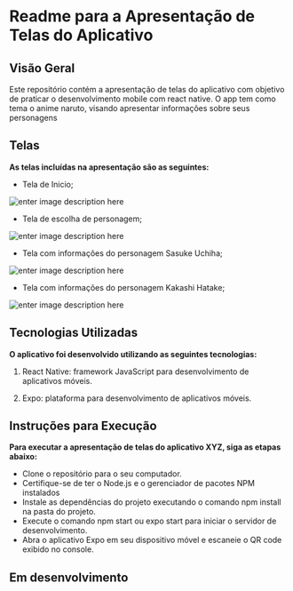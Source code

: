# Readme para a Apresentação de Telas do Aplicativo


## **Visão Geral**

Este repositório contém a apresentação de telas do aplicativo com objetivo de praticar o desenvolvimento mobile com react native. O app tem como tema o anime naruto, visando apresentar informações sobre seus personagens

## Telas


**As telas incluídas na apresentação são as seguintes:**

 - Tela de Inicio;
 
 ![enter image description here](https://lh3.googleusercontent.com/drive-viewer/AAOQEOTRRvsR4LQR4AC75prX6fPfXi8au7d2Zt0rLYWMmRhDaZyS0mIBXXtnBQSXC3Fk2ffy3hWdCUw4Df_wjU0twbo4D0Dz=w1920-h892)
 - Tela de escolha de personagem;
 
 
 ![enter image description here](https://lh3.googleusercontent.com/drive-viewer/AAOQEOTtd3ocAJ6d5lHTqDBVlUGLEkkaYz8AaNtQJjwg93D8rfdWJFqE0H10SCGttBHo_JDchoq4dt5IFrHoQMBZv2syp2b6lQ=w1920-h892)
 - Tela com informações do personagem Sasuke Uchiha;
 
![enter image description here](https://lh3.googleusercontent.com/drive-viewer/AAOQEOQegMQl75PrzOFr6Cttylo9g2oJMeqPiFgGrPOyJ33blYVYF9dFEFVGvtxTXzcSmdWSkYBWqKRwHj40NmerLBRtnvRhdA=w1920-h892)
 -  Tela com informações do personagem Kakashi Hatake;
 
 ![enter image description here](https://lh3.googleusercontent.com/drive-viewer/AAOQEORfZSjOdfNKt_b9I5mgPzxWNWpdV-YZhROulb83ZIJkbwUWcp7nZkXpB-URpVk3REWuybR55pv810tSQyyipNC0BImh=w1920-h892)


## **Tecnologias Utilizadas**

**O aplicativo foi desenvolvido utilizando as seguintes tecnologias:**

 1. React Native: framework JavaScript para desenvolvimento de
    aplicativos móveis.
    
 2. Expo: plataforma para desenvolvimento de aplicativos móveis.

## **Instruções para Execução**

**Para executar a apresentação de telas do aplicativo XYZ, siga as etapas abaixo:**


 - Clone o repositório para o seu computador.
 - Certifique-se de ter o Node.js e o gerenciador de pacotes NPM   
   instalados
 - Instale as dependências do projeto executando o comando npm install  
   na pasta do projeto.
 - Execute o comando npm start ou expo start para iniciar o servidor de   
   desenvolvimento.
 - Abra o aplicativo Expo em seu dispositivo móvel e escaneie o QR code 
   exibido no console.

## **Em desenvolvimento**
